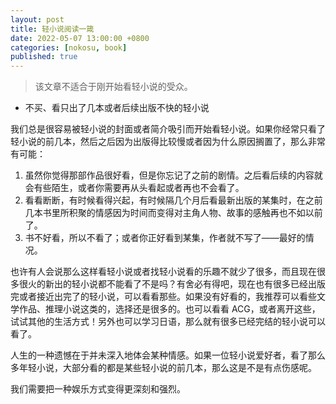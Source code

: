 ```yaml
---
layout: post
title: 轻小说阅读一箴
date: 2022-05-07 13:00:00 +0800
categories: [nokosu, book]
published: true
---
```


> 该文章不适合于刚开始看轻小说的受众。

* 不买、看只出了几本或者后续出版不快的轻小说

我们总是很容易被轻小说的封面或者简介吸引而开始看轻小说。如果你经常只看了轻小说的前几本，然后之后因为出版得比较慢或者因为什么原因搁置了，那么非常有可能：

1. 虽然你觉得那部作品很好看，但是你忘记了之前的剧情。之后看后续的内容就会有些陌生，或者你需要再从头看起或者再也不会看了。
2. 看看断断，有时候看得兴起，有时候隔几个月后看最新出版的某集时，在之前几本书里所积聚的情感因为时间而变得对主角人物、故事的感触再也不如以前了。
3. 书不好看，所以不看了；或者你正好看到某集，作者就不写了——最好的情况。

也许有人会说那么这样看轻小说或者找轻小说看的乐趣不就少了很多，而且现在很多很火的新出的轻小说都不能看了不是吗？有舍必有得吧，现在也有很多已经出版完或者接近出完了的轻小说，可以看看那些。如果没有好看的，我推荐可以看些文学作品、推理小说这类的，选择还是很多的。也可以看看 ACG，或者离开这些，试试其他的生活方式！另外也可以学习日语，那么就有很多已经完结的轻小说可以看了。

人生的一种遗憾在于并未深入地体会某种情感。如果一位轻小说爱好者，看了那么多年轻小说，大部分看的都是某些轻小说的前几本，那么这是不是有点伤感呢。

我们需要把一种娱乐方式变得更深刻和强烈。
